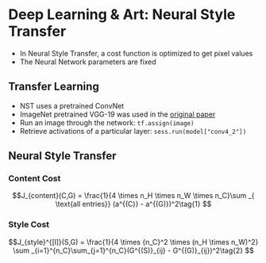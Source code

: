 # Deep Learning & Art: Neural Style Transfer

* In Neural Style Transfer, a cost function is optimized to get pixel values
* The Neural Network parameters are fixed

## Transfer Learning

* NST uses a pretrained ConvNet
* ImageNet pretrained VGG-19 was used in the [original paper](https://arxiv.org/pdf/1508.06576.pdf)
* Run an image through the network: `tf.assign(image)`
* Retrieve activations of a particular layer: `sess.run(model["conv4_2"])`

## Neural Style Transfer

### Content Cost

$$J_{content}(C,G) =  \frac{1}{4 \times n_H \times n_W \times n_C}\sum _{ \text{all entries}} (a^{(C)} - a^{(G)})^2\tag{1} $$

### Style Cost

$$J_{style}^{[l]}(S,G) = \frac{1}{4 \times {n_C}^2 \times (n_H \times n_W)^2} \sum _{i=1}^{n_C}\sum_{j=1}^{n_C}(G^{(S)}_{ij} - G^{(G)}_{ij})^2\tag{2} $$
